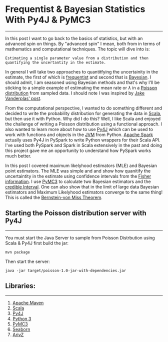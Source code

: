 # Frequentist & Bayesian Statistics With Py4J & PyMC3
----------

In this post I want to go back to the basics of statistics, but with an advanced spin on things. By "advanced spin" I mean, both from in terms of mathematics and computational techniques. The topic will dive into is:

    Estimating a single parameter value from a distribution and then quantifying the uncertantity in the estimate.
    
In general I will take two approaches to quantitfying the uncertainity in the estimate, the first of which is [frequentist](https://en.wikipedia.org/wiki/Frequentist_inference) and second that is [Bayesian](https://en.wikipedia.org/wiki/Bayesian_statistics).  I should admit, I am seasoned using Bayesian methods and that's why I'll be sticking to a simple example of estimating the mean rate or $\lambda$ in a [Poisson distribution](https://en.wikipedia.org/wiki/Poisson_distribution#) from sampled data. I should note I was inspired by [Jake Vanderplas' post](http://jakevdp.github.io/blog/2014/03/11/frequentism-and-bayesianism-a-practical-intro/).

From the computational perspective, I wanted to do something different and decided to write the probability distribution for generating the data in [Scala](https://www.scala-lang.org/), but then use it with Python. Why did I do this? Well, I like Scala and enjoyed the challenge of writing a Poisson distribution using a functional approach. I also wanted to learn more about how to use [Py4J](https://www.py4j.org/) which can be used to work with functions and objects in the [JVM](https://en.wikipedia.org/wiki/Java_virtual_machine) from Python. [Apache Spark](https://spark.apache.org/) actually uses Py4J in PySpark to write Python wrappers for their Scala API. I've used both PySpark and Spark in Scala extensively in the past and doing this project gave me an opportunity to understand how PySpark works much better.

In this post I covered maximum likelyhood estimators (MLE) and Bayesian point estimators. The MLE was simple and and show how quanitify the uncertaintity in the estimate using confidence intervals from the [Fisher information](https://en.wikipedia.org/wiki/Fisher_information). I use [PyMC3](https://docs.pymc.io/) to calculate two Bayesian estimators and the [credible Interval](https://en.wikipedia.org/wiki/Credible_interval). One can also show that in the limit of large data Bayesian estimators and Maximum Likelyhood estimators converge to the same thing! This is called the [Bernstein-von Miss Theorem](
https://en.wikipedia.org/wiki/Bernstein%E2%80%93von_Mises_theorem).


## Starting the Poisson distribution server with Py4J
--------

You must start the Java Server to sample from Poisson Distrbution using Scala & Py4J first build the jar:

	mvn package

Then start the server:

	java -jar target/poisson-1.0-jar-with-dependencies.jar


## Libraries:
----------
1. [Apache Maven](https://maven.apache.org/)
2. [Scala](https://www.scala-lang.org/)
3. [Py4J](https://www.py4j.org/)
4. [Python 3](https://www.python.org/)
5. [PyMC3](https://docs.pymc.io/)
6. [Seaborn](https://seaborn.pydata.org/)
7. [ArivZ](https://arviz-devs.github.io/arviz/)




